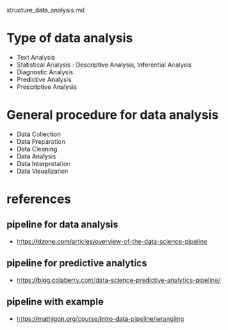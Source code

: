structure_data_analysis.md

# Type of data analysis
- Text Analysis
- Statistical Analysis : Descriptive Analysis, Inferential Analysis
- Diagnostic Analysis
- Predictive Analysis
- Prescriptive Analysis 

# General procedure for data analysis  
- Data Collection
- Data Preparation
- Data Cleaning
- Data Analysis
- Data Interpretation
- Data Visualization


# references
## pipeline for data analysis
- https://dzone.com/articles/overview-of-the-data-science-pipeline

## pipeline for predictive analytics 
- https://blog.colaberry.com/data-science-predictive-analytics-pipeline/

## pipeline with example
- https://mathigon.org/course/intro-data-pipeline/wrangling

